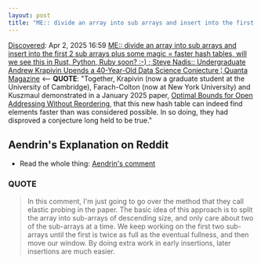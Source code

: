 ```yaml
---
layout: post
title: "ME:: divide an array into sub arrays and insert into the first 2 sub arrays plus some magic = faster hash tables, will we see this in Rust, Python, Ruby soon? :-) ; Steve Nadis:: Undergraduate Andrew Krapivin Upends a 40-Year-Old Data Science Conjecture | Quanta Magazine"
---
```

[Discovered](http://rolandtanglao.com/2020/07/29/p1-blogthis-checkvist-list-links-to-blog/): Apr 2, 2025 16:59 [ME:: divide an array into sub arrays and insert into the first 2 sub arrays plus some magic = faster hash tables, will we see this in Rust, Python, Ruby soon? :-) ; Steve Nadis:: Undergraduate Andrew Krapivin Upends a 40-Year-Old Data Science Conjecture ¦ Quanta Magazine](https://www.quantamagazine.org/undergraduate-upends-a-40-year-old-data-science-conjecture-20250210/) <-- **QUOTE**: "Together, Krapivin (now a graduate student at the University of Cambridge), Farach-Colton (now at New York University) and Kuszmaul demonstrated in a January 2025 paper, [Optimal Bounds for Open Addressing Without Reordering](https://arxiv.org/html/2501.02305v1#S2), that this new hash table can indeed find elements faster than was considered possible. ln so doing, they had disproved a conjecture long held to be true."

## Aendrin's Explanation on Reddit

* Read the whole thing: [Aendrin's comment](https://old.reddit.com/r/programming/comments/1in5hkt/undergraduate_upends_a_40yearold_data_science/mcb34rx/)

### QUOTE

>In this comment, I'm just going to go over the method that they call elastic probing in the paper. The basic idea of this approach is to split the array into sub-arrays of descending size, and only care about two of the sub-arrays at a time. We keep working on the first two sub-arrays until the first is twice as full as the eventual fullness, and then move our window. By doing extra work in early insertions, later insertions are much easier.

